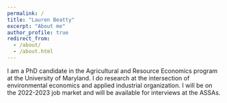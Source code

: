```yaml
---
permalink: /
title: "Lauren Beatty"
excerpt: "About me"
author_profile: true
redirect_from: 
  - /about/
  - /about.html
---
```


I am a PhD candidate in the Agricultural and Resource Economics program at the University of Maryland.  I do research at the intersection of environmental economics and applied industrial organization.  I will be on the 2022-2023 job market and will be available for interviews at the ASSAs.

